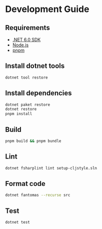 # Development Guide

## Requirements

- [.NET 6.0 SDK](https://dotnet.microsoft.com/en-us/)
- [Node.js](https://nodejs.org/en/)
- [pnpm](https://pnpm.io)

## Install dotnet tools

```bash
dotnet tool restore
```

## Install dependencies

```bash
dotnet paket restore
dotnet restore
pnpm install
```

## Build

```bash
pnpm build && pnpm bundle
```

## Lint

```bash
dotnet fsharplint lint setup-cljstyle.sln
```

## Format code

```bash
dotnet fantomas --recurse src
```

## Test

```bash
dotnet test
```
